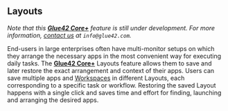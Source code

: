 ## Layouts

*Note that this [**Glue42 Core+**](https://glue42.com/core-plus/) feature is still under development. For more information, [contact us](https://glue42.com/contacts/) at `info@glue42.com`.*

End-users in large enterprises often have multi-monitor setups on which they arrange the necessary apps in the most convenient way for executing daily tasks. The [**Glue42 Core+**](https://glue42.com/core-plus/) Layouts feature allows them to save and later restore the exact arrangement and context of their apps. Users can save multiple apps and [Workspaces](../workspaces/overview/index.html) in different Layouts, each corresponding to a specific task or workflow. Restoring the saved Layout happens with a single click and saves time and effort for finding, launching and arranging the desired apps.